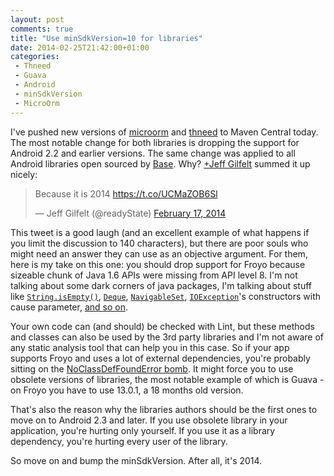 ```yaml
---
layout: post
comments: true
title: "Use minSdkVersion=10 for libraries"
date: 2014-02-25T21:42:00+01:00
categories:
 - Thneed
 - Guava
 - Android
 - minSdkVersion
 - MicroOrm
---
```


I've pushed new versions of [microorm](https://github.com/chalup/microorm) and [thneed](https://github.com/chalup/thneed) to Maven Central today. The most notable change for both libraries is dropping the support for Android 2.2 and earlier versions. The same change was applied to all Android libraries open sourced by [Base](https://github.com/orgs/futuresimple/). Why? [+Jeff Gilfelt](https://plus.google.com/104992412719307414985) summed it up nicely:

<blockquote class="twitter-tweet" lang="en"><p>Because it is 2014 <a href="https://t.co/UCMaZOB6Sl">https://t.co/UCMaZOB6Sl</a></p>&mdash; Jeff Gilfelt (@readyState) <a href="https://twitter.com/readyState/statuses/435419373852184576">February 17, 2014</a></blockquote>
<script async src="//platform.twitter.com/widgets.js" charset="utf-8"></script>

This tweet is a good laugh (and an excellent example of what happens if you limit the discussion to 140 characters), but there are poor souls who might need an answer they can use as an objective argument. For them, here is my take on this one: you should drop support for Froyo because sizeable chunk of Java 1.6 APIs were missing from API level 8. I'm not talking about some dark corners of java packages, I'm talking about stuff like [`String.isEmpty()`](http://developer.android.com/reference/java/lang/String.html#isEmpty%28%29), [`Deque`](http://developer.android.com/reference/java/util/Deque.html), [`NavigableSet`](http://developer.android.com/reference/java/util/NavigableSet.html), [`IOException`](http://developer.android.com/reference/java/io/IOException.html)'s constructors with cause parameter, [and so on](http://developer.android.com/sdk/api_diff/9/changes/changes-summary.html).

Your own code can (and should) be checked with Lint, but these methods and classes can also be used by the 3rd party libraries and I'm not aware of any static analysis tool that can help you in this case. So if your app supports Froyo and uses a lot of external dependencies, you're probably sitting on the [NoClassDefFoundError bomb](/blog/2013/06/26/guava-and-minsdkversion). It might force you to use obsolete versions of libraries, the most notable example of which is Guava - on Froyo you have to use 13.0.1, a 18 months old version.

That's also the reason why the libraries authors should be the first ones to move on to Android 2.3 and later. If you use obsolete library in your application, you're hurting only yourself. If you use it as a library dependency, you're hurting every user of the library.

So move on and bump the minSdkVersion. After all, it's 2014.
